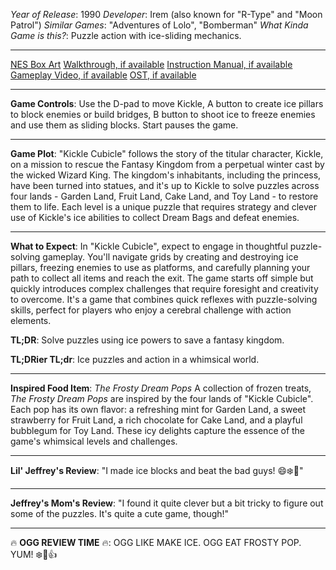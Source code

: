 *Year of Release*: 1990
*Developer*: Irem (also known for "R-Type" and "Moon Patrol")
*Similar Games*: "Adventures of Lolo", "Bomberman"
*What Kinda Game is this?*: Puzzle action with ice-sliding mechanics.

---
[NES Box Art](https://www.google.com/search?tbm=isch&q=NES+Box+Art+Kickle+Cubicle) 
[Walkthrough, if available](https://www.google.com/search?q=Walkthrough+NES+Kickle+Cubicle)
[Instruction Manual, if available](https://www.google.com/search?q=NES+Instruction+Manual+Kickle+Cubicle)
[Gameplay Video, if available](https://www.youtube.com/results?search_query=gameplay+NES+Kickle+Cubicle) 
[OST, if available](https://www.youtube.com/results?search_query=NES+Kickle+Cubicle+OST)

- - -
**Game Controls**:
Use the D-pad to move Kickle, A button to create ice pillars to block enemies or build bridges, B button to shoot ice to freeze enemies and use them as sliding blocks. Start pauses the game.

- - -
**Game Plot**: 
"Kickle Cubicle" follows the story of the titular character, Kickle, on a mission to rescue the Fantasy Kingdom from a perpetual winter cast by the wicked Wizard King. The kingdom's inhabitants, including the princess, have been turned into statues, and it's up to Kickle to solve puzzles across four lands - Garden Land, Fruit Land, Cake Land, and Toy Land - to restore them to life. Each level is a unique puzzle that requires strategy and clever use of Kickle's ice abilities to collect Dream Bags and defeat enemies.

- - -
**What to Expect**: 
In "Kickle Cubicle", expect to engage in thoughtful puzzle-solving gameplay. You'll navigate grids by creating and destroying ice pillars, freezing enemies to use as platforms, and carefully planning your path to collect all items and reach the exit. The game starts off simple but quickly introduces complex challenges that require foresight and creativity to overcome. It's a game that combines quick reflexes with puzzle-solving skills, perfect for players who enjoy a cerebral challenge with action elements.

**TL;DR**:
Solve puzzles using ice powers to save a fantasy kingdom.

**TL;DRier TL;dr**: 
Ice puzzles and action in a whimsical world.

---
**Inspired Food Item**: *The Frosty Dream Pops*
A collection of frozen treats, *The Frosty Dream Pops* are inspired by the four lands of "Kickle Cubicle". Each pop has its own flavor: a refreshing mint for Garden Land, a sweet strawberry for Fruit Land, a rich chocolate for Cake Land, and a playful bubblegum for Toy Land. These icy delights capture the essence of the game's whimsical levels and challenges.

---
**Lil' Jeffrey's Review**: "I made ice blocks and beat the bad guys! 😄❄️🍦"

---
**Jeffrey's Mom's Review**: "I found it quite clever but a bit tricky to figure out some of the puzzles. It's quite a cute game, though!"

---
🔥 **OGG REVIEW TIME** 🔥: OGG LIKE MAKE ICE. OGG EAT FROSTY POP. YUM! ❄️🍨👍